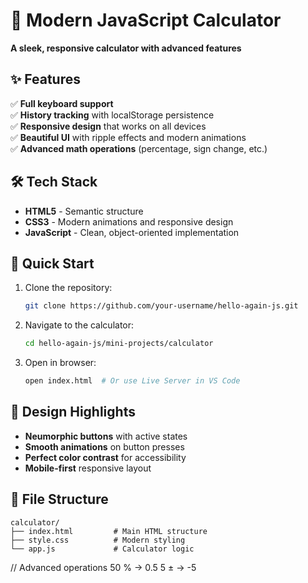 # 🧮 **Modern JavaScript Calculator**  
**A sleek, responsive calculator with advanced features**  

<!-- ![Calculator Screenshot](calculator-screenshot.png)   -->

## ✨ **Features**  
✅ **Full keyboard support**  
✅ **History tracking** with localStorage persistence  
✅ **Responsive design** that works on all devices  
✅ **Beautiful UI** with ripple effects and modern animations  
✅ **Advanced math operations** (percentage, sign change, etc.)  

## 🛠️ **Tech Stack**  
- **HTML5** - Semantic structure  
- **CSS3** - Modern animations and responsive design  
- **JavaScript** - Clean, object-oriented implementation  

## 🚀 **Quick Start**  
1. Clone the repository:  
   ```bash
   git clone https://github.com/your-username/hello-again-js.git
   ```
2. Navigate to the calculator:  
   ```bash
   cd hello-again-js/mini-projects/calculator
   ```
3. Open in browser:  
   ```bash
   open index.html  # Or use Live Server in VS Code
   ```

## 🎨 **Design Highlights**  
- **Neumorphic buttons** with active states  
- **Smooth animations** on button presses  
- **Perfect color contrast** for accessibility  
- **Mobile-first** responsive layout  

## 📂 **File Structure**  
```
calculator/
├── index.html         # Main HTML structure
├── style.css          # Modern styling
└── app.js             # Calculator logic
```


// Advanced operations
50 % → 0.5
5 ± → -5
```

